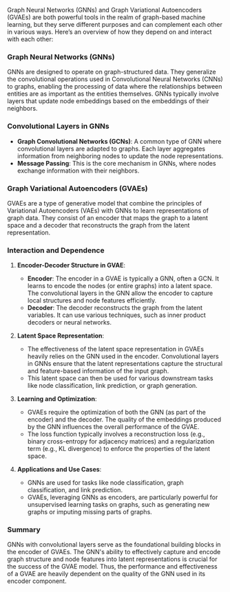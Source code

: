 Graph Neural Networks (GNNs) and Graph Variational Autoencoders (GVAEs) are both powerful tools in the realm of graph-based machine learning, but they serve different purposes and can complement each other in various ways. Here’s an overview of how they depend on and interact with each other:

### Graph Neural Networks (GNNs)
GNNs are designed to operate on graph-structured data. They generalize the convolutional operations used in Convolutional Neural Networks (CNNs) to graphs, enabling the processing of data where the relationships between entities are as important as the entities themselves. GNNs typically involve layers that update node embeddings based on the embeddings of their neighbors.

### Convolutional Layers in GNNs
- **Graph Convolutional Networks (GCNs)**: A common type of GNN where convolutional layers are adapted to graphs. Each layer aggregates information from neighboring nodes to update the node representations.
- **Message Passing**: This is the core mechanism in GNNs, where nodes exchange information with their neighbors.

### Graph Variational Autoencoders (GVAEs)
GVAEs are a type of generative model that combine the principles of Variational Autoencoders (VAEs) with GNNs to learn representations of graph data. They consist of an encoder that maps the graph to a latent space and a decoder that reconstructs the graph from the latent representation.

### Interaction and Dependence
1. **Encoder-Decoder Structure in GVAE**:
   - **Encoder**: The encoder in a GVAE is typically a GNN, often a GCN. It learns to encode the nodes (or entire graphs) into a latent space. The convolutional layers in the GNN allow the encoder to capture local structures and node features efficiently.
   - **Decoder**: The decoder reconstructs the graph from the latent variables. It can use various techniques, such as inner product decoders or neural networks.

2. **Latent Space Representation**:
   - The effectiveness of the latent space representation in GVAEs heavily relies on the GNN used in the encoder. Convolutional layers in GNNs ensure that the latent representations capture the structural and feature-based information of the input graph.
   - This latent space can then be used for various downstream tasks like node classification, link prediction, or graph generation.

3. **Learning and Optimization**:
   - GVAEs require the optimization of both the GNN (as part of the encoder) and the decoder. The quality of the embeddings produced by the GNN influences the overall performance of the GVAE.
   - The loss function typically involves a reconstruction loss (e.g., binary cross-entropy for adjacency matrices) and a regularization term (e.g., KL divergence) to enforce the properties of the latent space.

4. **Applications and Use Cases**:
   - GNNs are used for tasks like node classification, graph classification, and link prediction.
   - GVAEs, leveraging GNNs as encoders, are particularly powerful for unsupervised learning tasks on graphs, such as generating new graphs or imputing missing parts of graphs.

### Summary
GNNs with convolutional layers serve as the foundational building blocks in the encoder of GVAEs. The GNN's ability to effectively capture and encode graph structure and node features into latent representations is crucial for the success of the GVAE model. Thus, the performance and effectiveness of a GVAE are heavily dependent on the quality of the GNN used in its encoder component.